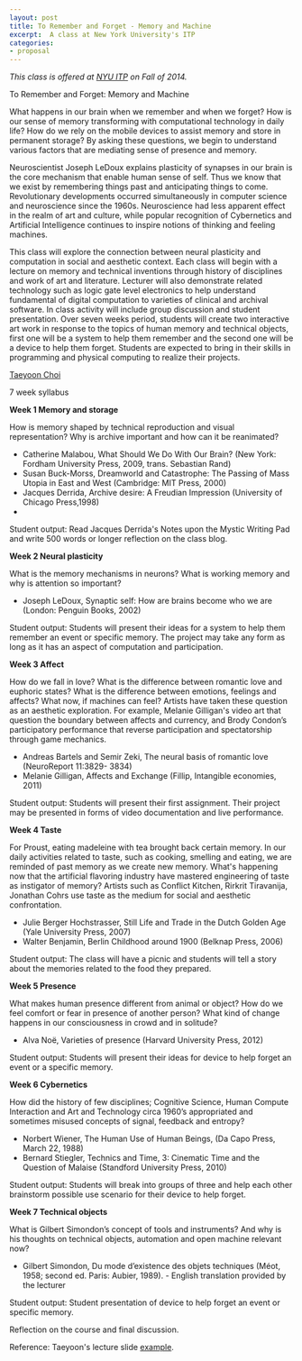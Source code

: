 ```yaml
---
layout: post
title: To Remember and Forget - Memory and Machine 
excerpt:  A class at New York University's ITP
categories:
- proposal
---
```

 

*This class is offered at <a href="http://itp.nyu.edu/sigs/program/">NYU ITP</a> on Fall of 2014.* 


To Remember and Forget: Memory and Machine 

What happens in our brain when we remember and when we forget? How is our sense of memory transforming with computational technology in daily life? How do we rely on the mobile devices to assist memory and store in permanent storage?  By asking these questions, we begin to understand various factors that are mediating sense of presence and memory. 

Neuroscientist Joseph LeDoux explains plasticity of synapses in our brain is the core mechanism that enable human sense of self. Thus we know that we exist by remembering things past and anticipating things to come. Revolutionary developments occurred simultaneously in computer science and neuroscience since the 1960s. Neuroscience had less apparent effect in the realm of art and culture, while popular recognition of Cybernetics and Artificial Intelligence continues to inspire notions of thinking and feeling machines. 

This class will explore the connection between neural plasticity and computation in social and aesthetic context. Each class will begin with a lecture on memory and technical inventions through history of disciplines and work of art and literature. Lecturer will also demonstrate related technology such as logic gate level electronics to help understand fundamental of digital computation to varieties of clinical and archival software. In class activity will include group discussion and student presentation. Over seven weeks period, students will create two interactive art work in response to the topics of human memory and technical objects, first one will be a system to help them remember and the second one will be a device to help them forget. Students are expected to bring in their skills in programming and physical computing to realize their projects. 

<a href="http://taeyoonchoi.com">Taeyoon Choi </a>

7 week syllabus 

**Week 1 Memory and storage**

How is memory shaped by technical reproduction and visual representation? Why is archive important and how can it be reanimated?

* Catherine Malabou, What Should We Do With Our Brain? (New York: Fordham University Press, 2009, trans. Sebastian Rand)
* Susan Buck-Morss, Dreamworld and Catastrophe: The Passing of Mass Utopia in East and West (Cambridge: MIT Press, 2000)
* Jacques Derrida, Archive desire: A Freudian Impression (University of Chicago Press,1998)
*

Student output: Read Jacques Derrida's Notes upon the Mystic Writing Pad and write 500 words or longer reflection on the class blog. 
  
**Week 2 Neural plasticity**

What is the memory mechanisms in neurons? What is working memory and why is attention so important?

* Joseph LeDoux, Synaptic self: How are brains become who we are (London: Penguin Books, 2002)

Student output: Students will present their ideas for a system to help them remember an event or specific memory. The project may take any form as long as it has an aspect of computation and participation. 

**Week 3 Affect** 

How do we fall in love? What is the difference between romantic love and euphoric states? What is the difference between emotions, feelings and affects? What now, if machines can feel? Artists have taken these question as an aesthetic exploration. For example,  Melanie Gilligan's video art that question the boundary between affects and currency, and Brody Condon’s participatory performance that reverse participation and spectatorship through game mechanics.  

* Andreas Bartels and Semir Zeki, The neural basis of romantic love (NeuroReport 11:3829- 3834)
* Melanie Gilligan, Affects and Exchange (Fillip, Intangible economies, 2011) 

Student output: Students will present their first assignment. Their project may be presented in forms of video documentation and live performance. 
 
**Week 4 Taste**

For Proust, eating madeleine with tea brought back certain memory. In our daily activities related to taste, such as cooking, smelling and eating, we are reminded of past memory as we create new memory. What's happening now that the artificial flavoring industry have mastered engineering of taste as instigator of memory? Artists such as Conflict Kitchen, Rirkrit Tiravanija, Jonathan Cohrs use taste as the medium for social and aesthetic confrontation.

* Julie Berger Hochstrasser, Still Life and Trade in the Dutch Golden Age (Yale University Press, 2007)
* Walter Benjamin, Berlin Childhood around 1900 (Belknap Press, 2006) 

Student output: The class will have a picnic and students will tell a story about the memories related to the food they prepared. 

**Week 5 Presence**

What makes human presence different from animal or object? How do we feel comfort or fear in presence of another person? What kind of change happens in our consciousness in crowd and in solitude?

* Alva Noë, Varieties of presence (Harvard University Press, 2012)  

Student output: Students will present their ideas for device to help forget an event or a specific memory.  

**Week 6 Cybernetics**

How did the history of few disciplines; Cognitive Science, Human Compute Interaction and Art and Technology circa 1960’s appropriated and sometimes misused concepts of signal, feedback and entropy? 

* Norbert Wiener, The Human Use of Human Beings, (Da Capo Press, March 22, 1988)
* Bernard Stiegler, Technics and Time, 3: Cinematic Time and the Question of Malaise (Standford University Press, 2010)

Student output:  Students will break into groups of three and help each other brainstorm possible use scenario for their device to help forget.  

**Week 7 Technical objects** 

What is Gilbert Simondon’s concept of tools and instruments? And why is his thoughts on technical objects, automation and open machine relevant now? 

* Gilbert Simondon, Du mode d’existence des objets techniques (Méot, 1958; second ed. Paris: Aubier, 1989). - English translation provided by the lecturer

Student output: Student presentation of device to help forget an event or specific memory.
 
 
Reflection on the course and final discussion. 

Reference: Taeyoon's lecture slide <a href="https://speakerdeck.com/tchoi8/black-boxes">example</a>.   